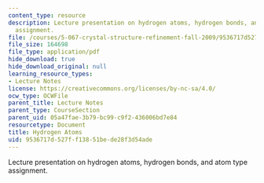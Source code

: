 ```yaml
---
content_type: resource
description: Lecture presentation on hydrogen atoms, hydrogen bonds, and atom type
  assignment.
file: /courses/5-067-crystal-structure-refinement-fall-2009/9536717d527ff13851bede28f3d54ade_MIT5_067F09_lec3.pdf
file_size: 164698
file_type: application/pdf
hide_download: true
hide_download_original: null
learning_resource_types:
- Lecture Notes
license: https://creativecommons.org/licenses/by-nc-sa/4.0/
ocw_type: OCWFile
parent_title: Lecture Notes
parent_type: CourseSection
parent_uid: 05a47fae-3b79-bc99-c9f2-436006bd7e84
resourcetype: Document
title: Hydrogen Atoms
uid: 9536717d-527f-f138-51be-de28f3d54ade
---
```

Lecture presentation on hydrogen atoms, hydrogen bonds, and atom type assignment.